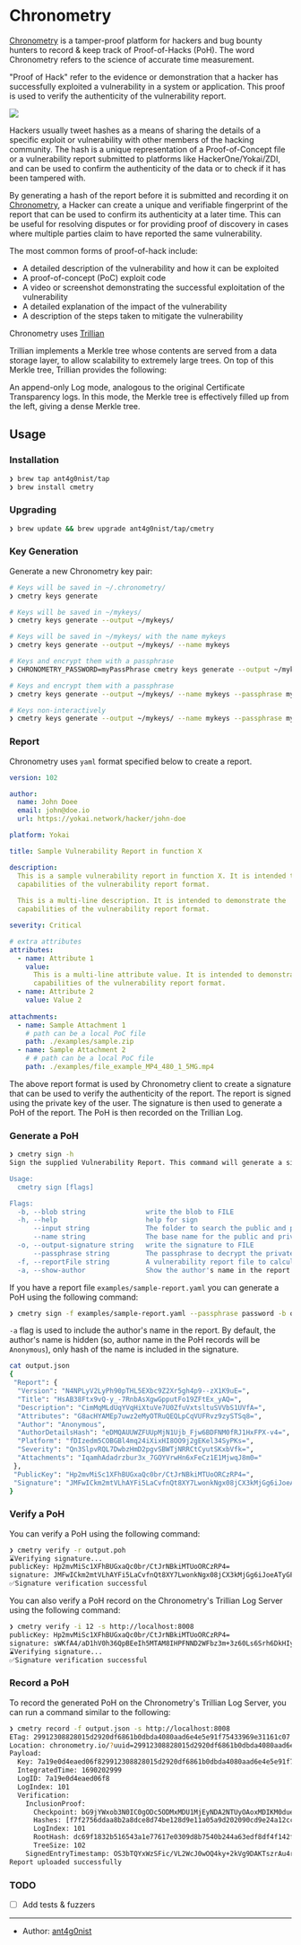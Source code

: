 # Chronometry
[Chronometry](https://chronometry.io) is a tamper-proof platform for hackers and bug bounty hunters to record & keep track of Proof-of-Hacks (PoH). The word Chronometry refers to the science of accurate time measurement.

"Proof of Hack" refer to the evidence or demonstration that a hacker has successfully exploited a vulnerability in a system or application. This proof is used to verify the authenticity of the vulnerability report.

<img src="resources/imgs/screen-1.png"/>

Hackers usually tweet hashes as a means of sharing the details of a specific exploit or vulnerability with other members of the hacking community. The hash is a unique representation of a Proof-of-Concept file or a vulnerability report submitted to platforms like HackerOne/Yokai/ZDI, and can be used to confirm the authenticity of the data or to check if it has been tampered with. 

By generating a hash of the report before it is submitted and recording it on [Chronometry](chronometry.io), a Hacker can create a unique and verifiable fingerprint of the report that can be used to confirm its authenticity at a later time. This can be useful for resolving disputes or for providing proof of discovery in cases where multiple parties claim to have reported the same vulnerability.

The most common forms of proof-of-hack include:

- A detailed description of the vulnerability and how it can be exploited
- A proof-of-concept (PoC) exploit code
- A video or screenshot demonstrating the successful exploitation of the vulnerability
- A detailed explanation of the impact of the vulnerability
- A description of the steps taken to mitigate the vulnerability

Chronometry uses [Trillian](https://github.com/google/trillian)

Trillian implements a Merkle tree whose contents are served from a data storage layer, to allow scalability to extremely large trees. On top of this Merkle tree, Trillian provides the following:

An append-only Log mode, analogous to the original Certificate Transparency logs. In this mode, the Merkle tree is effectively filled up from the left, giving a dense Merkle tree.

## Usage
### Installation
```sh
❯ brew tap ant4g0nist/tap
❯ brew install cmetry
```

### Upgrading
```sh
❯ brew update && brew upgrade ant4g0nist/tap/cmetry
```

### Key Generation
Generate a new Chronometry key pair:

```sh
# Keys will be saved in ~/.chronometry/
❯ cmetry keys generate

# Keys will be saved in ~/mykeys/
❯ cmetry keys generate --output ~/mykeys/

# Keys will be saved in ~/mykeys/ with the name mykeys
❯ cmetry keys generate --output ~/mykeys/ --name mykeys

# Keys and encrypt them with a passphrase
❯ CHRONOMETRY_PASSWORD=myPassPhrase cmetry keys generate --output ~/mykeys/ --name mykeys

# Keys and encrypt them with a passphrase
❯ cmetry keys generate --output ~/mykeys/ --name mykeys --passphrase mypassphrase

# Keys non-interactively
❯ cmetry keys generate --output ~/mykeys/ --name mykeys --passphrase mypassphrase --yes
```


### Report
Chronometry uses `yaml` format specified below to create a report.
```yaml
version: 102

author:
  name: John Doee
  email: john@doe.io
  url: https://yokai.network/hacker/john-doe

platform: Yokai

title: Sample Vulnerability Report in function X

description: 
  This is a sample vulnerability report in function X. It is intended to demonstrate the
  capabilities of the vulnerability report format. 
  
  This is a multi-line description. It is intended to demonstrate the
  capabilities of the vulnerability report format.

severity: Critical

# extra attributes
attributes:
  - name: Attribute 1
    value:
      This is a multi-line attribute value. It is intended to demonstrate the
      capabilities of the vulnerability report format.
  - name: Attribute 2
    value: Value 2
  
attachments:
  - name: Sample Attachment 1
    # path can be a local PoC file 
    path: ./examples/sample.zip
  - name: Sample Attachment 2
    # # path can be a local PoC file
    path: ./examples/file_example_MP4_480_1_5MG.mp4
```

The above report format is used by Chronometry client to create a signature that can be used to verify the authenticity of the report. The report is signed using the private key of the user. The signature is then used to generate a PoH of the report. The PoH is then recorded on the Trillian Log. 

### Generate a PoH
```sh
❯ cmetry sign -h
Sign the supplied Vulnerability Report. This command will generate a signed blob that can be posted to the Chronometry's public data store.

Usage:
  cmetry sign [flags]

Flags:
  -b, --blob string               write the blob to FILE
  -h, --help                      help for sign
      --input string              The folder to search the public and private key files. (default "~/.chronometry")
      --name string               The base name for the public and private key files. The public key file will have the suffix '.pub' appended to the name. (default "id_ed25519")
  -o, --output-signature string   write the signature to FILE
      --passphrase string         The passphrase to decrypt the private key.
  -f, --reportFile string         A vulnerability report file to calculate generate the signature for.
  -a, --show-author               Show the author's name in the report. By default, the author's name is hashed and included in the signature
```

If you have a report file `examples/sample-report.yaml` you can generate a PoH using the following command:
```sh
❯ cmetry sign -f examples/sample-report.yaml --passphrase password -b output.poh -a
```

`-a` flag is used to include the author's name in the report. By default, the author's name is hidden (so, author name in the PoH records will be `Anonymous`), only hash of the name is included in the signature. 

```sh
cat output.json
{
 "Report": {
  "Version": "N4NPLyV2LyPh90pTHL5EXbc9Z2Xr5gh4p9--zX1K9uE=",
  "Title": "HsAB38Ftx9vQ-y_-7RnbAsXgwGpputFo19ZFtEx_yAQ=",
  "Description": "CimMqMLdUqYVqHiXtuVe7U0ZfuVxtsltuSVVbS1UVfA=",
  "Attributes": "G8acHYAMEp7uwz2eMyOTRuQEQLpCqVUFRvz9zySTSq8=",
  "Author": "Anonymous",
  "AuthorDetailsHash": "eDMQAUUWZFUUpMjN1Ujb_Fjw6BDFNM0fRJ1HxFPX-v4=",
  "Platform": "fDIzedm5COBGBl4mq24iXixHI8OO9j2gEKel34SyPKs=",
  "Severity": "Qn3SlpvRQL7DwbzHmD2pgvSBWTjNRRCtCyutSKxbVfk=",
  "Attachments": "IqamhAdadrzbur3x_7GOYVrwHn6xFeCz1E1MjwqJ8m0="
 },
 "PublicKey": "Hp2mvMiSc1XFhBUGxaQc0br/CtJrNBkiMTUoORCzRP4=",
 "Signature": "JMFwICkm2mtVLhAYFi5LaCvfnQt8XY7LwonkNgx08jCX3kMjGg6iJoeATyGFelyN0z2X4BxEyq1N9ojaNimVAg=="
}
```

### Verify a PoH
You can verify a PoH using the following command:
```sh
❯ cmetry verify -r output.poh
⌛️Verifying signature...
publicKey: Hp2mvMiSc1XFhBUGxaQc0br/CtJrNBkiMTUoORCzRP4=
signature: JMFwICkm2mtVLhAYFi5LaCvfnQt8XY7LwonkNgx08jCX3kMjGg6iJoeATyGFelyN0z2X4BxEyq1N9ojaNimVAg==
✅Signature verification successful
```

You can also verify a PoH record on the Chronometry's Trillian Log Server using the following command:
```sh
❯ cmetry verify -i 12 -s http://localhost:8008
publicKey: Hp2mvMiSc1XFhBUGxaQc0br/CtJrNBkiMTUoORCzRP4=
signature: sWKfA4/aD1hV0h36QpBEeIh5MTAM8IHPFNND2WFbz3m+3z60Ls6Srh6DkHIyyvQzgW7WjS8M/fpU/Fyprcu3Dw==
⌛️Verifying signature...
✅Signature verification successful
```

### Record a PoH
To record the generated PoH on the Chronometry's Trillian Log Server, you can run a command similar to the following:
```sh
❯ cmetry record -f output.json -s http://localhost:8008
ETag: 29912308828015d2920df6861b0dbda4080aad6e4e5e91f75433969e31161c07
Location: chronometry.io/?uuid=29912308828015d2920df6861b0dbda4080aad6e4e5e91f75433969e31161c07
Payload:
  Key: 7a19e0d4eaed06f829912308828015d2920df6861b0dbda4080aad6e4e5e91f75433969e31161c07
  IntegratedTime: 1690202999
  LogID: 7a19e0d4eaed06f8
  LogIndex: 101
  Verification:
    InclusionProof:
      Checkpoint: bG9jYWxob3N0IC0gODc5ODMxMDU1MjEyNDA2NTUyOAoxMDIKM0dueGd5dFJaVU9oNTNZWDREQ2RpM1ZBc2tTbVB0K045UEZDOStlOVk2OD0KVGltZXN0YW1wOiAxNjkwMjAyOTk5NzQ2Njc1MDAwCgrigJQgbG9jYWxob3N0IFBLNmJZY2dkQUNiOE1RZis3aStQUkRYdFdJZTFvaHZtRlF2enFhMURYYk02dVFvY3RndTdMTVVNd0ZGOHFSd3ROdlhLdEFSajBaZlRGRFZZUXJZS0pBUFRod1E9Cg==
      Hashes: [f7f2756ddaa8b2a8dce8d74be128d9e11a05a9d202090cd9e24a12cca1b56ecb 297c6f09de2dfed365a627dc336d376f9fe070c76b02f61911d2d6c2e4d659a5 0d0b2be6e839f3c0d1ca14536f67f899d3ceab56c720fbb0f9dec9cd4bd3fe27 c1f81d2881d8f11caaf4080abf8941bda11015be838ceb0189eb44fceffde178]
      LogIndex: 101
      RootHash: dc69f1832b516543a1e77617e0309d8b7540b244a63edf8df4f142f7e7bd63af
      TreeSize: 102
    SignedEntryTimestamp: OS3bTQYxWzSFic/VL2WcJ0wOQ4ky+2kVg9DAKTszrAu4rUnr9xL4u60CCXhpbSVPnf2YwPCMKMSLuCEXM/jiCQ==
Report uploaded successfully
```

### TODO
- [ ] Add tests & fuzzers

---
- Author: [ant4g0nist](https://twitter.com/ant4g0nist)
